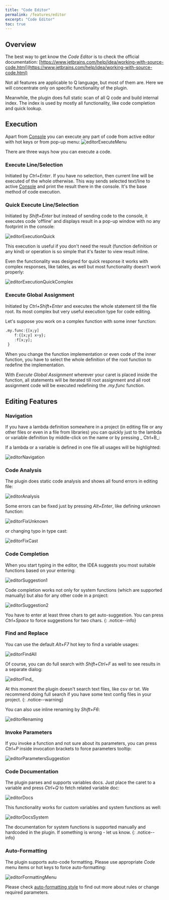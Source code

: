 ```yaml
---
title: "Code Editor"
permalink: /features/editor
excerpt: "Code Editor"
toc: true
---
```


## Overview

The best way to get know the _Code Editor_ is to check the official
documentation: [https://www.jetbrains.com/help/idea/working-with-source-code.html](https://www.jetbrains.com/help/idea/working-with-source-code.html)

Not all features are applicable to Q language, but most of them are. Here we will concentrate only on specific
functionality of the plugin.

Meanwhile, the plugin does full static scan of all Q code and build internal index. The index is used by mostly all
functionality, like code completion and quick lookup.

## Execution

Apart from [Console](/features/console) you can execute any part of code from active editor with hot keys or from pop-up
menu:
![editorExecuteMenu](/assets/images/features/editor/editorExecuteMenu.png)

There are three ways how you can execute a code.

### Execute Line/Selection

Initiated by _Ctrl+Enter_. If you have no selection, then current line will be executed
of the whole otherwise. This way sends selected text/line to active [Console](/features/console) and print the result
there in the console. It's the base method of code execution.

### Quick Execute Line/Selection

Initiated by _Shift+Enter_ but instead of sending code to the console, it executes
code 'offline' and displays result in a pop-up window with no any footprint in the console:

![editorExecutionQuick](/assets/images/features/editor/editorExecutionQuick.png)

This execution is useful if you don't need the result (function definition or any kind) or operation is so simple that
it's faster to view result inline.

Even the functionality was designed for quick response it works with complex responses, like tables, as well but most
functionality doesn't work properly:

![editorExecutionQuickComplex](/assets/images/features/editor/editorExecutionQuickComplex.png)

### Execute Global Assignment

Initiated by _Ctrl+Shift+Enter_ and executes the whole statement till the file root. Its most complex but very useful
execution type for code editing.

Let's suppose you work on a complex function with some inner function:

~~~ q
.my.func:{[x;y]
    f:{[x;y] x+y};
    :f[x;y];
 }
~~~

When you change the function implementation or even code of the inner function, you have to select the whole definition
of the root function to redefine the implementation.

With _Execute Global Assignment_ wherever your caret is placed inside the function, all statements will be iterated till
root assignment and all root assignment code will be executed redefining the _.my.func_ function.

## Editing Features

### Navigation

If you have a lambda definition somewhere in a project (in editing file or any other files or even in a file from
libraries) you can quickly just to the lambda or variable definition by middle-click on the name or by pressing _
Ctrl+B_:

If a lambda or a variable is defined in one file all usages will be highlighted:

![editorNavigation](/assets/images/features/editor/editorNavigation.png)

### Code Analysis

The plugin does static code analysis and shows all found errors in editing file:

![editorAnalysis](/assets/images/features/editor/editorAnalysis.png)

Some errors can be fixed just by pressing _Alt+Enter_, like defining unknown function:

![editorFixUnknown](/assets/images/features/editor/editorFixUnknown.png)

or changing typo in type cast:

![editorFixCast](/assets/images/features/editor/editorFixCast.png)

### Code Completion

When you start typing in the editor, the IDEA suggests you most suitable functions based on your entering:

![editorSuggestion1](/assets/images/features/editor/editorSuggestion1.png)

Code completion works not only for system functions (which are supported manually) but also for any other code in a
project:

![editorSuggestion2](/assets/images/features/editor/editorSuggestion2.png)

You have to enter at least three chars to get auto-suggestion. You can press _Ctrl+Space_ to force suggestions for two
chars.
{: .notice--info}

### Find and Replace

You can use the default _Alt+F7_ hot key to find a variable usages:

![editorFindAll](/assets/images/features/editor/editorFindAll.png)

Of course, you can do full search with _Shift+Ctrl+F_ as well to see results in a separate dialog:

![editorFind](/assets/images/features/editor/editorFind.png)_

At this moment the plugin doesn't search text files, like csv or txt. We recommend doing full search if you have some text
config files in your project.
{: .notice--warning}

You can also use inline renaming by _Shift+F6_:

![editorRenaming](/assets/images/features/editor/editorRenaming.png)

### Invoke Parameters

If you invoke a function and not sure about its parameters, you can press _Ctrl+P_ inside invocation brackets to force
parameters tooltip:

![editorParametersSuggestion](/assets/images/features/editor/editorParametersSuggestion.png)

### Code Documentation

The plugin parses and supports variables docs. Just place the caret to a variable and press _Ctrl+Q_ to fetch related
variable doc:

![editorDocs](/assets/images/features/editor/editorDocsCustom.png)

This functionality works for custom variables and system functions as well:

![editorDocsSystem](/assets/images/features/editor/editorDocsSystem.png)

The documentation for system functions is supported manually and hardcoded in the plugin. If something is wrong - let us
know.
{: .notice--info}

### Auto-Formatting

The plugin supports auto-code formatting. Please use appropriate _Code_ menu items or hot keys to force auto-formatting:

![editorFormattingMenu](/assets/images/features/editor/editorFormattingMenu.png)

Please check [auto-formatting style](/settings/style) to find out more about rules or change required parameters.